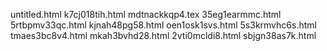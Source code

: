 untitled.html
k7cj018tih.html
mdtnackkqp4.tex
35eg1earmmc.html
5rtbpmv33qc.html
kjnah48pg58.html
oen1osk1svs.html
5s3krmvhc6s.html
tmaes3bc8v4.html
mkah3bvhd28.html
2vti0mcldi8.html
sbjgn38as7k.html
